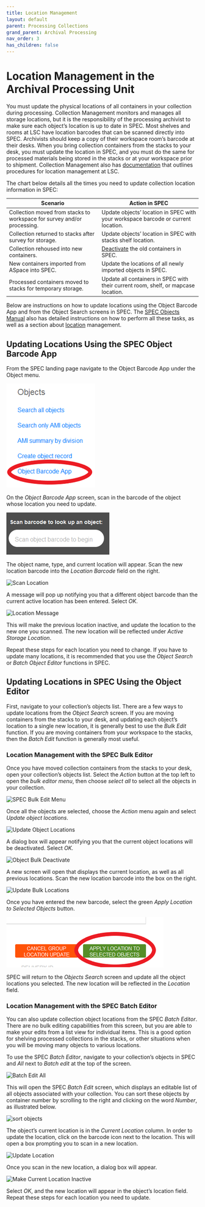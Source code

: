 ```yaml
---
title: Location Management
layout: default
parent: Processing Collections
grand_parent: Archival Processing
nav_order: 3
has_children: false
---
```

# **Location Management in the Archival Processing Unit**
You must update the physical locations of all containers in your collection during processing. Collection Management monitors and manages all storage locations, but it is the responsibility of the processing archivist to make sure each object’s location is up to date in SPEC. Most shelves and rooms at LSC have location barcodes that can be scanned directly into SPEC. Archivists should keep a copy of their workspace room’s barcode at their desks. When you bring collection containers from the stacks to your desk, you must update the location in SPEC, and you must do the same for processed materials being stored in the stacks or at your workspace prior to shipment. Collection Management also has [documentation](clmgt/Location_Management.md) that outlines procedures for location management at LSC. 

The chart below details all the times you need to update collection location information in SPEC:

| Scenario | Action in SPEC |
| ---------| ---------------|
| Collection moved from stacks to workspace for survey and/or processing. | Update objects’ location in SPEC with your workspace barcode or current location. |
| Collection returned to stacks after survey for storage. | Update objects’ location in SPEC with stacks shelf location. |
| Collection rehoused into new containers. | [Deactivate](/updating_processed_object_records_in_SPEC.md) the old containers in SPEC. |
| New containers imported from ASpace into SPEC. | Update the locations of all newly imported objects in SPEC. |
| Processed containers moved to stacks for temporary storage. | Update all containers in SPEC with their current room, shelf, or mapcase location. |

Below are instructions on how to update locations using the Object Barcode App and from the Object Search screens in SPEC. The [SPEC Objects Manual](spec/specObjects.md) also has detailed instructions on how to perform all these tasks, as well as a section about [location](spec/specObjectsLocations.md) management.

## **Updating Locations Using the SPEC Object Barcode App**
From the SPEC landing page navigate to the Object Barcode App under the Object menu.

![SPEC Objects Barcode Menu](archivalProcessing/Images/08-Objects-barcode-menu.png)

On the _Object Barcode App_ screen, scan in the barcode of the object whose location you need to update.

![SPEC Object Barcode App](Images/09-Object_Barcode_App.png)

The object name, type, and current location will appear. Scan the new location barcode into the _Location Barcode_ field on the right.

![Scan Location](/Images/10-Scan_location.png)

A message will pop up notifying you that a different object barcode than the current active location has been entered. Select _OK_. 

![Location Message](/Images/11-Location_Message.png)

This will make the previous location inactive, and update the location to the new one you scanned. The new location will be reflected under _Active Storage Location_.

Repeat these steps for each location you need to change. If you have to update many locations, it is recommended that you use the _Object Search_ or _Batch Object Editor_ functions in SPEC.

## **Updating Locations in SPEC Using the Object Editor**
First, navigate to your collection’s objects list. There are a few ways to update locations from the _Object Search_ screen. If you are moving containers from the stacks to your desk, and updating each object’s location to a single new location, it is generally best to use the _Bulk Edit_ function. If you are moving containers from your workspace to the stacks, then the _Batch Edit_ function is generally most useful.

### **Location Management with the SPEC Bulk Editor**
Once you have moved collection containers from the stacks to your desk, open your collection’s objects list. Select the _Action_ button at the top left to open the _bulk editor menu_, then choose _select all_ to select all the objects in your collection. 

![SPEC Bulk Edit Menu](/Images/12-SPEC_Bulk_Edit.png)

Once all the objects are selected, choose the _Action_ menu again and select _Update object locations_.

![Update Object Locations](/Images/13-Update_object_locations.png)

A dialog box will appear notifying you that the current object locations will be deactivated. Select _OK._

![Object Bulk Deactivate](/Images/14-object_bulk_deactivate.png)

A new screen will open that displays the current location, as well as all previous locations. Scan the new location barcode into the box on the right.

![Update Bulk Locations](/Images/15-Update_location_bulk.png)

Once you have entered the new barcode, select the green _Apply Location to Selected Objects_ button.

![Apply Locations Button](archivalProcessing/Images/16-Apply_locations_button.png)

SPEC will return to the _Objects Search_ screen and update all the object locations you selected. The new location will be reflected in the _Location_ field. 

### **Location Management with the SPEC Batch Editor**
You can also update collection object locations from the SPEC _Batch Editor_. There are no bulk editing capabilities from this screen, but you are able to make your edits from a list view for individual items. This is a good option for shelving processed collections in the stacks, or other situations when you will be moving many objects to various locations. 

To use the SPEC _Batch Editor_, navigate to your collection’s objects in SPEC and _All_ next to _Batch edit_ at the top of the screen. 

![Batch Edit All](/Images/17-Batch_Edit_All.png)

This will open the SPEC _Batch Edit_ screen, which displays an editable list of all objects associated with your collection. You can sort these objects by container number by scrolling to the right and clicking on the word _Number_, as illustrated below.

![sort objects](/Images/18-Sort_objects.png)

The object’s current location is in the _Current Location_ column. In order to update the location, click on the barcode icon next to the location. This will open a box prompting you to scan in a new location.

![Update Location](/Images/19-Update_Location.png)

Once you scan in the new location, a dialog box will appear.

![Make Current Location Inactive](/Images/20-Make_Current_Location_Inactive.png)

Select _OK_, and the new location will appear in the object’s location field. Repeat these steps for each location you need to update.
